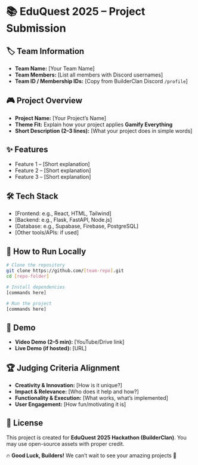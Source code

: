 # 📚 EduQuest 2025 – Project Submission

## 🏷️ Team Information

* **Team Name:** \[Your Team Name]
* **Team Members:** \[List all members with Discord usernames]
* **Team ID / Membership IDs:** \[Copy from BuilderClan Discord `/profile`]

## 🎮 Project Overview

* **Project Name:** \[Your Project’s Name]
* **Theme Fit:** Explain how your project applies **Gamify Everything**
* **Short Description (2–3 lines):** \[What your project does in simple words]

## ✨ Features

* Feature 1 – \[Short explanation]
* Feature 2 – \[Short explanation]
* Feature 3 – \[Short explanation]


## 🛠️ Tech Stack

* \[Frontend: e.g., React, HTML, Tailwind]
* \[Backend: e.g., Flask, FastAPI, Node.js]
* \[Database: e.g., Supabase, Firebase, PostgreSQL]
* \[Other tools/APIs: if used]

## 🚀 How to Run Locally

```bash
# Clone the repository
git clone https://github.com/[team-repo].git
cd [repo-folder]

# Install dependencies
[commands here]

# Run the project
[commands here]
```


## 🎥 Demo

* **Video Demo (2–5 min):** \[YouTube/Drive link]
* **Live Demo (if hosted):** \[URL]

## 🏆 Judging Criteria Alignment

* **Creativity & Innovation:** \[How is it unique?]
* **Impact & Relevance:** \[Who does it help and how?]
* **Functionality & Execution:** \[What works, what’s implemented]
* **User Engagement:** \[How fun/motivating it is]

## 📜 License

This project is created for **EduQuest 2025 Hackathon (BuilderClan)**.
You may use open-source assets with proper credit.

🔥 **Good Luck, Builders!**
We can’t wait to see your amazing projects 🚀
